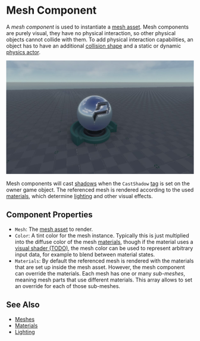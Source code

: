 # Mesh Component

A *mesh component* is used to instantiate a [mesh asset](mesh-asset.md). Mesh components are purely visual, they have no physical interaction, so other physical objects cannot collide with them. To add physical interaction capabilities, an object has to have an additional [collision shape](../../physics/jolt/collision-shapes/jolt-shapes.md) and a static or dynamic [physics actor](../../physics/jolt/actors/jolt-actors.md).

![Mesh](media/mesh.jpg)

Mesh components will cast [shadows](../lighting/dynamic-shadows.md) when the `CastShadow` [tag](../../projects/tags.md) is set on the owner game object. The referenced mesh is rendered according to the used [materials](../../materials/materials-overview.md), which determine [lighting](Lighting.md) and other visual effects.

## Component Properties

* `Mesh`: The [mesh asset](mesh-asset.md) to render.
* `Color`: A tint color for the mesh instance. Typically this is just multiplied into the diffuse color of the mesh [materials](../../materials/materials-overview.md), though if the material uses a [visual shader (TODO)](../../materials/visual-shaders.md), the mesh color can be used to represent arbitrary input data, for example to blend between material states.
* `Materials`: By default the referenced mesh is rendered with the materials that are set up inside the mesh asset. However, the mesh component can override the materials. Each mesh has one or many *sub-meshes*, meaning mesh parts that use different materials. This array allows to set an override for each of those sub-meshes.

## See Also


* [Meshes](Meshes.md)
* [Materials](../../materials/materials-overview.md)
* [Lighting](Lighting.md)
